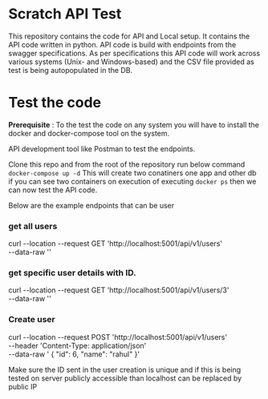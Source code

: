 # Scratch API Test
This repository contains the code for API and Local setup. It contains the
API code written in python. API code is build with endpoints from the swagger specifications.
As per specifications this API code will work across various systems (Unix- and Windows-based) and the CSV file provided as test is being autopopulated in the DB.


# Test the code
**Prerequisite** : To the test the code on any system you will have to install the
docker and docker-compose tool on the system.

API development tool like Postman to test the endpoints.


Clone this repo and from the root of the repository run below command
`docker-compose up -d`
This will create two conatiners one app and other db
if you can see two containers on execution of executing `docker ps` then
we can now test the API code.

Below are the example endpoints that can be user
### get all users
curl --location --request GET 'http://localhost:5001/api/v1/users' \
--data-raw ''
### get specific user details with ID.
curl --location --request GET 'http://localhost:5001/api/v1/users/3' \
--data-raw ''
### Create user
curl --location --request POST 'http://localhost:5001/api/v1/users' \
--header 'Content-Type: application/json' \
--data-raw ' {
        "id": 6,
        "name": "rahul"
}'

Make sure the ID sent in the user creation is unique and if this is being tested on
server publicly accessible than localhost can be replaced by public IP


